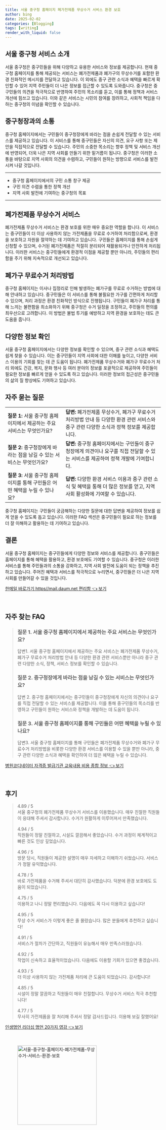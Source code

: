 ```yaml
---
title: 서울 중구청 홈페이지 폐가전제품 무상수거 서비스 환경 보호
author: bing
date: 2025-02-02
categories: [Blogging]
tags: [writing]
render_with_liquid: false
---
```



<h2 id='서울 중구청 서비스 소개'>서울 중구청 서비스 소개</h2>

<p>서울 중구청은 중구민들을 위해 다양하고 유용한 서비스와 정보를 제공합니다. 현재 중구청 홈페이지를 통해 제공되는 서비스는 폐가전제품과 폐가구의 무상수거를 포함한 환경 친화적인 메시지를 전달하고 있습니다. 이 외에도 중구 관련 소식과 혜택을 빠르게 확인할 수 있어 지역 주민들이 더 나은 정보를 접근할 수 있도록 도와줍니다. 중구청은 중구민들의 의견을 적극적으로 반영하여 주민의 목소리를 듣고, 이를 통해 정책과 서비스 개선에 힘쓰고 있습니다. 이와 같은 서비스는 시민의 참여를 장려하고, 사회적 책임을 다하는 중구청의 이념을 확인할 수 있습니다.</p>

<h2 id='중구청장과의 소통'>중구청장과의 소통</h2>

<p>중구청 홈페이지에서는 구민들이 중구청장에게 바라는 점을 손쉽게 전달할 수 있는 서비스를 제공하고 있습니다. 이 서비스를 통해 중구민들은 자신의 의견, 요구 사항 또는 제안을 직접적으로 전달할 수 있습니다. 주민의 소중한 목소리는 향후 정책 및 서비스 개선에 반영되어, 더욱 나은 지역 사회를 만들기 위한 밑거름이 됩니다. 중구청은 이러한 소통을 바탕으로 지역 사회의 의견을 수렴하고, 구민들이 원하는 방향으로 서비스를 발전시켜 나갈 것입니다.</p>

<hr />

<ul>
    <li>중구청 홈페이지에서의 구민 소통 창구 제공</li>
    <li>구민 의견 수렴을 통한 정책 개선</li>
    <li>지역 사회 발전에 기여하는 중구청의 목표</li>
</ul>

<hr />

<h2 id='폐가전제품 무상수거 서비스'>폐가전제품 무상수거 서비스</h2>

<p>폐가전제품 무상수거 서비스는 환경 보호를 위한 매우 중요한 역할을 합니다. 이 서비스는 중구민들이 더 이상 사용하지 않는 가전제품을 무료로 수거하여 처리함으로써, 환경을 보호하고 자원을 절약하는 데 기여하고 있습니다. 구민들은 홈페이지를 통해 손쉽게 신청할 수 있으며, 수거된 폐가전제품은 적절히 분리되어 재활용되거나 안전하게 처리됩니다. 이러한 서비스는 중구민들에게 환경적 이점을 제공할 뿐만 아니라, 주민들의 편리함을 주기 위해 지속적으로 개선되고 있습니다.</p>

<h2 id='폐가구 무료수거 처리방법'>폐가구 무료수거 처리방법</h2>

<p>중구청 홈페이지는 이사나 집정리로 인해 발생하는 폐가구를 무료로 수거하는 방법에 대해 안내하고 있습니다. 중구민들은 이 서비스를 통해 불필요한 가구를 간편하게 처리할 수 있으며, 처리 과정은 환경 친화적인 방식으로 진행됩니다. 구민들이 폐가구 처리를 통해 느끼는 불편함을 최소화하기 위해 중구청은 수거 일정을 조정하고, 주민들의 편의를 최우선으로 고려합니다. 이 방법은 불법 투기를 예방하고 지역 환경을 보호하는 데도 큰 도움을 줍니다.</p>

<h2 id='다양한 정보 확인'>다양한 정보 확인</h2>

<p>서울 중구청 홈페이지에서는 다양한 정보를 확인할 수 있으며, 중구 관련 소식과 혜택도 쉽게 찾을 수 있습니다. 이는 중구민들이 지역 사회에 대한 이해를 높이고, 다양한 서비스 이용의 기회를 찾는 데 큰 도움이 됩니다. 폐가전제품 무상수거와 폐가구 무료수거 처리 외에도 건강, 복지, 문화 행사 등 여러 분야의 정보를 포괄적으로 제공하여 주민들이 필요한 정보를 빠르게 얻을 수 있도록 하고 있습니다. 이러한 정보의 접근성은 중구민들의 삶의 질 향상에도 기여하고 있습니다.</p>

<h2 id='자주 묻는 질문'>자주 묻는 질문</h2>

<table>
    <tr>
        <td><b>질문 1:</b> 서울 중구청 홈페이지에서 제공하는 주요 서비스는 무엇인가요?</td>
        <td><b>답변:</b> 폐가전제품 무상수거, 폐가구 무료수거 처리방법 안내 등 다양한 환경 관련 서비스와 중구 관련 다양한 소식과 정책 정보를 제공합니다.</td>
    </tr>
    <tr>
        <td><b>질문 2:</b> 중구청장에게 바라는 점을 남길 수 있는 서비스는 무엇인가요?</td>
        <td><b>답변:</b> 중구청 홈페이지에서는 구민들이 중구청장에게 의견이나 요구를 직접 전달할 수 있는 서비스를 제공하여 정책 개발에 기여합니다.</td>
    </tr>
    <tr>
        <td><b>질문 3:</b> 서울 중구청 홈페이지를 통해 구민들은 어떤 혜택을 누릴 수 있나요?</td>
        <td><b>답변:</b> 다양한 환경 서비스 이용과 중구 관련 소식 및 혜택을 통해 더 많은 정보를 얻고, 지역사회 활성화에 기여할 수 있습니다.</td>
    </tr>
</table>

<p>중구청 홈페이지는 구민들이 궁금해하는 다양한 질문에 대한 답변을 제공하여 정보를 쉽게 얻을 수 있도록 돕고 있습니다. 이러한 FAQ 섹션은 중구민들이 필요로 하는 정보를 더 잘 이해하고 활용하는 데 기여하고 있습니다.</p>

<h2 id='결론'>결론</h2>

<p>서울 중구청 홈페이지는 중구민들에게 다양한 정보와 서비스를 제공합니다. 중구민들은 홈페이지를 통해 혜택을 활용하고, 환경 보호에도 기여할 수 있습니다. 중구청은 이러한 서비스를 통해 주민들과의 소통을 강화하고, 지역 사회 발전에 도움이 되는 정책을 추진하고 있습니다. 주어진 혜택과 서비스를 적극적으로 누리면서, 중구민들은 더 나은 지역 사회를 만들어갈 수 있을 것입니다.</p>


<p><a class="click-button" title="한메일 바로가기 https//mail.daum.net 편리함" href="https://adkhouse.github.io/posts/%ED%95%9C%EB%A9%94%EC%9D%BC-%EB%B0%94%EB%A1%9C%EA%B0%80%EA%B8%B0-httpsmail.daum.net-%ED%8E%B8%EB%A6%AC%ED%95%A8/" rel="dofollow">한메일 바로가기 https//mail.daum.net 편리함 👈 보기</a></p><br>
<h2 id='자주_찾는_FAQ'>자주 찾는 FAQ</h2>
<div itemscope="" itemtype="https://schema.org/FAQPage"> 
<blockquote> 
<div itemscope="" itemprop="mainEntity" itemtype="https://schema.org/Question"> 
<h3 itemprop="name">질문 1. 서울 중구청 홈페이지에서 제공하는 주요 서비스는 무엇인가요?</h3> 
<div itemscope="" itemprop="acceptedAnswer" itemtype="https://schema.org/Answer"> 
<span itemprop="text"> 
<p>답변1. 서울 중구청 홈페이지에서 제공하는 주요 서비스는 폐가전제품 무상수거, 폐가구 무료수거 처리방법 안내 등 다양한 환경 관련 서비스뿐만 아니라 중구 관련 다양한 소식, 정책, 서비스 정보를 확인할 수 있습니다.</p> 
</span> 
</div> 
</div> 

<div itemscope="" itemprop="mainEntity" itemtype="https://schema.org/Question"> 
<h3 itemprop="name">질문 2. 중구청장에게 바라는 점을 남길 수 있는 서비스는 무엇인가요?</h3> 
<div itemscope="" itemprop="acceptedAnswer" itemtype="https://schema.org/Answer"> 
<span itemprop="text"> 
<p>답변 2. 중구청 홈페이지에서는 중구민들이 중구청장에게 자신의 의견이나 요구를 직접 전달할 수 있는 서비스를 제공합니다. 이를 통해 중구민들의 목소리를 반영하고 구민들이 원하는 서비스와 정책을 개발하는 데 도움이 됩니다.</p> 
</span> 
</div> 
</div> 

<div itemscope="" itemprop="mainEntity" itemtype="https://schema.org/Question"> 
<h3 itemprop="name">질문 3. 서울 중구청 홈페이지를 통해 구민들은 어떤 혜택을 누릴 수 있나요?</h3> 
<div itemscope="" itemprop="acceptedAnswer" itemtype="https://schema.org/Answer"> 
<span itemprop="text"> 
<p>답변3. 서울 중구청 홈페이지를 통해 구민들은 폐가전제품 무상수거와 폐가구 무료수거 처리방법을 비롯한 다양한 환경 서비스를 이용할 수 있을 뿐만 아니라, 중구 관련 다양한 소식과 혜택을 확인하여 더 많은 혜택을 누릴 수 있습니다.</p> 
</span> 
</div> 
</div> 
</blockquote> 
</div>
<p><a class="click-button" title="병원코디네이터 자격증 발급기관 교육내용 비용 종합 정보" href="https://adkhouse.github.io/posts/%EB%B3%91%EC%9B%90%EC%BD%94%EB%94%94%EB%84%A4%EC%9D%B4%ED%84%B0-%EC%9E%90%EA%B2%A9%EC%A6%9D-%EB%B0%9C%EA%B8%89%EA%B8%B0%EA%B4%80-%EA%B5%90%EC%9C%A1%EB%82%B4%EC%9A%A9-%EB%B9%84%EC%9A%A9-%EC%A2%85%ED%95%A9-%EC%A0%95%EB%B3%B4/" rel="dofollow">병원코디네이터 자격증 발급기관 교육내용 비용 종합 정보 👈 보기</a></p><br>
<h2 id='후기'>후기</h2>
<div itemscope itemtype="https://schema.org/Product">
  <blockquote>
  <div itemprop="review" itemscope itemtype="https://schema.org/Review">
      <div itemprop="reviewRating" itemscope itemtype="https://schema.org/Rating"> <span itemprop="ratingValue">4.89</span> / <span itemprop="bestRating">5</span> </div>
      <span itemprop="reviewBody">서울 중구청의 폐가전제품 무상수거 서비스를 이용했습니다. 매우 친절한 직원들이 응대해 주셔서 감사합니다. 수거가 원활하게 이루어져서 만족했습니다.</span>
  </div>
  <br>
  <div itemprop="review" itemscope itemtype="https://schema.org/Review">
      <div itemprop="reviewRating" itemscope itemtype="https://schema.org/Rating"> <span itemprop="ratingValue">4.94</span> / <span itemprop="bestRating">5</span> </div>
      <span itemprop="reviewBody">직원들이 정말 친절하고, 시설도 깔끔해서 좋았습니다. 수거 과정이 체계적이고 빠른 것도 인상 깊었습니다.</span>
  </div>
  <br>
  <div itemprop="review" itemscope itemtype="https://schema.org/Review">
      <div itemprop="reviewRating" itemscope itemtype="https://schema.org/Rating"> <span itemprop="ratingValue">4.96</span> / <span itemprop="bestRating">5</span> </div>
      <span itemprop="reviewBody">방문 당시, 직원들이 제공한 설명이 매우 자세하고 이해하기 쉬웠습니다. 서비스가 정말 유익했습니다.</span>
  </div>
  <br>
  <div itemprop="review" itemscope itemtype="https://schema.org/Review">
      <div itemprop="reviewRating" itemscope itemtype="https://schema.org/Rating"> <span itemprop="ratingValue">4.78</span> / <span itemprop="bestRating">5</span> </div>
      <span itemprop="reviewBody">바로 가전제품을 수거해 주셔서 대단히 감사했습니다. 덕분에 환경 보호에도 도움이 되었습니다.</span>
  </div>
  <br>
  <div itemprop="review" itemscope itemtype="https://schema.org/Review">
      <div itemprop="reviewRating" itemscope itemtype="https://schema.org/Rating"> <span itemprop="ratingValue">4.75</span> / <span itemprop="bestRating">5</span> </div>
      <span itemprop="reviewBody">이용하고 나니 정말 편리했습니다. 다음에도 꼭 다시 이용하고 싶습니다!</span>
  </div>
  <br>
  <div itemprop="review" itemscope itemtype="https://schema.org/Review">
      <div itemprop="reviewRating" itemscope itemtype="https://schema.org/Rating"> <span itemprop="ratingValue">4.95</span> / <span itemprop="bestRating">5</span> </div>
      <span itemprop="reviewBody">무상 수거 서비스가 이렇게 좋은 줄 몰랐습니다. 많은 분들에게 추천하고 싶습니다!</span>
  </div>
  <br>
  <div itemprop="review" itemscope itemtype="https://schema.org/Review">
      <div itemprop="reviewRating" itemscope itemtype="https://schema.org/Rating"> <span itemprop="ratingValue">4.91</span> / <span itemprop="bestRating">5</span> </div>
      <span itemprop="reviewBody">서비스가 절차가 간단하고, 직원들이 유능해서 매우 만족스러웠습니다.</span>
  </div>
  <br>
  <div itemprop="review" itemscope itemtype="https://schema.org/Review">
      <div itemprop="reviewRating" itemscope itemtype="https://schema.org/Rating"> <span itemprop="ratingValue">4.92</span> / <span itemprop="bestRating">5</span> </div>
      <span itemprop="reviewBody">작업이 신속하고 효율적이었습니다. 다음에도 이용할 기회가 있으면 좋겠습니다.</span>
  </div>
  <br>
  <div itemprop="review" itemscope itemtype="https://schema.org/Review">
      <div itemprop="reviewRating" itemscope itemtype="https://schema.org/Rating"> <span itemprop="ratingValue">4.93</span> / <span itemprop="bestRating">5</span> </div>
      <span itemprop="reviewBody">더 이상 사용하지 않는 가전제품 처리에 큰 도움이 되었습니다. 감사합니다!</span>
  </div>
  <br>
  <div itemprop="review" itemscope itemtype="https://schema.org/Review">
      <div itemprop="reviewRating" itemscope itemtype="https://schema.org/Rating"> <span itemprop="ratingValue">4.85</span> / <span itemprop="bestRating">5</span> </div>
      <span itemprop="reviewBody">시설이 정말 깔끔하고 직원들이 매우 친절합니다. 무상수거 서비스 적극 추천합니다!</span>
  </div>
  <br>
  <div itemprop="review" itemscope itemtype="https://schema.org/Review">
      <div itemprop="reviewRating" itemscope itemtype="https://schema.org/Rating"> <span itemprop="ratingValue">4.77</span> / <span itemprop="bestRating">5</span> </div>
      <span itemprop="reviewBody">무사히 가전제품을 잘 처리해 주셔서 정말 감사드립니다. 이용해 보길 잘했어요!</span>
  </div>
  </blockquote>
</div>
<p><a class="click-button" title="인생명언 리더십 명언 20가지 영감" href="https://adkhouse.github.io/posts/%EC%9D%B8%EC%83%9D%EB%AA%85%EC%96%B8-%EB%A6%AC%EB%8D%94%EC%8B%AD-%EB%AA%85%EC%96%B8-20%EA%B0%80%EC%A7%80-%EC%98%81%EA%B0%90/" rel="dofollow">인생명언 리더십 명언 20가지 영감 👈 보기</a></p><br>
<figure class="image"><img src="https://adkhouse.github.io/assets/img/thumbnail/서울-중구청-홈페이지-폐가전제품-무상수거-서비스-환경-보호.webp" alt="서울-중구청-홈페이지-폐가전제품-무상수거-서비스-환경-보호" width="256" height="256"></figure>